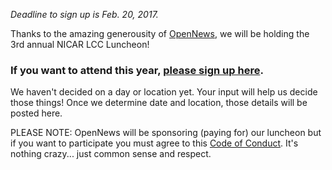_Deadline to sign up is Feb. 20, 2017._

Thanks to the amazing generousity of [OpenNews](https://www.opennews.org/), we will be holding the 3rd annual NICAR LCC Luncheon!

### If you want to attend this year, [please sign up here](https://docs.google.com/a/rationalact.com/forms/d/e/1FAIpQLSfAZa4kHBWsW24-GqrPPzoSkkRfbXXQjRoRD3EnoVNmGIl_ow/viewform).

We haven't decided on a day or location yet. Your input will help us decide those things! Once we determine date and location, those details will be posted here.

PLEASE NOTE: OpenNews will be sponsoring (paying for) our luncheon but if you want to participate you must agree to this [Code of Conduct](https://github.com/akanik/lonely-coders-club/blob/master/code-of-conduct/luncheon-conduct-2017.md). It's nothing crazy... just common sense and respect.
